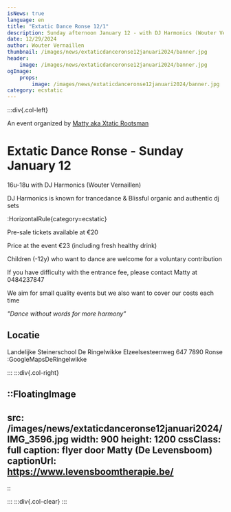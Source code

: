 ```yaml
---
isNews: true
language: en
title: "Extatic Dance Ronse 12/1"
description: Sunday afternoon January 12 - with DJ Harmonics (Wouter Vernaillen)
date: 12/29/2024
author: Wouter Vernaillen
thumbnail: /images/news/extaticdanceronse12januari2024/banner.jpg
header:
    image: /images/news/extaticdanceronse12januari2024/banner.jpg
ogImage:
    props:
        image: /images/news/extaticdanceronse12januari2024/banner.jpg
category: ecstatic
---
```


:::div{.col-left}

An event organized by [Matty aka Xtatic Rootsman](https://www.levensboomtherapie.be/klanktherapie/extatic-dance-events/)

# Extatic Dance Ronse - Sunday January 12

16u-18u with DJ Harmonics (Wouter Vernaillen)

DJ Harmonics is known for trancedance
&
Blissful organic and authentic dj sets


:HorizontalRule{category=ecstatic}

Pre-sale tickets available at €20

Price at the event €23 (including fresh healthy drink)

Children (-12y) who want to dance are welcome for a voluntary contribution

If you have difficulty with the entrance fee, please contact Matty at 0484237847

We aim for small quality events but we also want to cover our costs each time


*"Dance without words for more harmony"*

## Locatie

Landelijke Steinerschool 
De Ringelwikke
Elzeelsesteenweg 647
7890 Ronse
:GoogleMapsDeRingelwikke

:::
:::div{.col-right}

::FloatingImage
---
src: /images/news/extaticdanceronse12januari2024/IMG_3596.jpg
width: 900
height: 1200
cssClass: full
caption: flyer door Matty (De Levensboom)
captionUrl: https://www.levensboomtherapie.be/
---
::

:::
:::div{.col-clear}
:::
